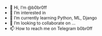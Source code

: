 - 👋 Hi, I’m @b0br0ff
- 👀 I’m interested in 
- 🌱 I’m currently learning Python, ML, Django
- 💞️ I’m looking to collaborate on ...
- 📫 How to reach me on Telegram b0br0ff

<!---
b0br0ff/b0br0ff is a ✨ special ✨ repository because its `README.md` (this file) appears on your GitHub profile.
You can click the Preview link to take a look at your changes.
--->
